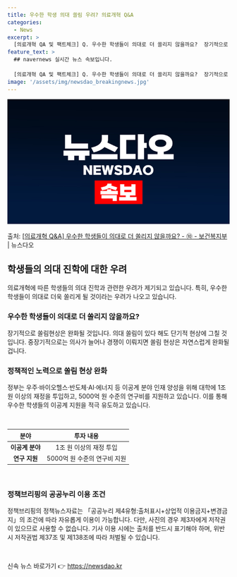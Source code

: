 ```yaml
---
title: 우수한 학생 의대 쏠림 우려? 의료개혁 Q&A
categories:
  - News
excerpt: >
  [의료개혁 QA 및 팩트체크] Q. 우수한 학생들이 의대로 더 쏠리지 않을까요?  장기적으로 쏠림현상은 완화…
feature_text: >
  ## navernews 실시간 뉴스 속보입니다.

  [의료개혁 QA 및 팩트체크] Q. 우수한 학생들이 의대로 더 쏠리지 않을까요?  장기적으로 쏠림현상은 완화…
image: '/assets/img/newsdao_breakingnews.jpg'
---
```


![뉴스다오 속보](/assets/img/newsdao_breakingnews.jpg)

<p>출처: <a href="https://newsdao.kr/3440" rel="dofollow">[의료개혁 Q&A] 우수한 학생들이 의대로 더 쏠리지 않을까요? - ⑩ - 보건복지부</a> | 뉴스다오</p>

<h2 data-ke-size="size26">학생들의 의대 진학에 대한 우려</h2>
<p data-ke-size="size16">의료개혁에 따른 학생들의 의대 진학과 관련한 우려가 제기되고 있습니다. 특히, 우수한 학생들이 의대로 더욱 쏠리게 될 것이라는 우려가 나오고 있습니다.</p>

<h3>우수한 학생들이 의대로 더 쏠리지 않을까요?</h3>
<p data-ke-size="size16">장기적으로 쏠림현상은 완화될 것입니다. 의대 쏠림이 있다 해도 단기적 현상에 그칠 것입니다. 중장기적으로는 의사가 늘어나 경쟁이 이뤄지면 쏠림 현상은 자연스럽게 완화될 겁니다.</p>

<h3>정책적인 노력으로 쏠림 현상 완화</h3>
<p data-ke-size="size16">정부는 우주·바이오헬스·반도체·AI·에너지 등 이공계 분야 인재 양성을 위해 대학에 1조 원 이상의 재정을 투입하고, 5000억 원 수준의 연구비를 지원하고 있습니다. 이를 통해 우수한 학생들의 이공계 지원을 적극 유도하고 있습니다.</p>

<p data-ke-size="size16">&nbsp;</p>
<table>
<thead>
<tr>
<th style="text-align: center;">분야</th>
<th style="text-align: center;">투자 내용</th>
</tr>
</thead>
<tbody>
<tr>
<td style="text-align: center;"><b>이공계 분야</b></td>
<td style="text-align: center;">1조 원 이상의 재정 투입</td>
</tr>
<tr>
<td style="text-align: center;"><b>연구 지원</b></td>
<td style="text-align: center;">5000억 원 수준의 연구비 지원</td>
</tr>
</tbody>
</table>
<p data-ke-size="size16">&nbsp;</p>

<h3>정책브리핑의 공공누리 이용 조건</h3>
<p data-ke-size="size16">정책브리핑의 정책뉴스자료는 「공공누리 제4유형:출처표시+상업적 이용금지+변경금지」의 조건에 따라 자유롭게 이용이 가능합니다. 다만, 사진의 경우 제3자에게 저작권이 있으므로 사용할 수 없습니다. 기사 이용 시에는 출처를 반드시 표기해야 하며, 위반 시 저작권법 제37조 및 제138조에 따라 처벌될 수 있습니다.</p>
<p data-ke-size="size16">&nbsp;</p>
<p data-ke-size="size16"></p> 

신속 뉴스 바로가기 👉 <a href="https://newsdao.kr" rel="dofollow">https://newsdao.kr</a>


